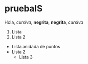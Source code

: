 # pruebaIS

Hola, *cursiva*, **negrita**, __negrita__, _cursiva_

1. Lista
2. Lista 2

* Lista anidada de puntos
* Lista 2
  * Lista 3
